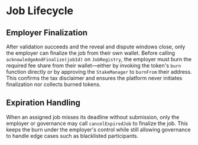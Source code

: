 # Job Lifecycle

## Employer Finalization

After validation succeeds and the reveal and dispute windows close, only the employer can finalize the job from their own wallet. Before calling `acknowledgeAndFinalize(jobId)` on `JobRegistry`, the employer must burn the required fee share from their wallet—either by invoking the token's `burn` function directly or by approving the `StakeManager` to `burnFrom` their address. This confirms the tax disclaimer and ensures the platform never initiates finalization nor collects burned tokens.

## Expiration Handling

When an assigned job misses its deadline without submission, only the employer or governance may call `cancelExpiredJob` to finalize the job. This keeps the burn under the employer's control while still allowing governance to handle edge cases such as blacklisted participants.
